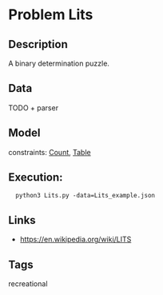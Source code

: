 # Problem Lits
## Description
A binary determination puzzle.

## Data
TODO + parser

## Model
  constraints: [Count](http://pycsp.org/documentation/constraints/Count), [Table](http://pycsp.org/documentation/constraints/Table)

## Execution:
```
  python3 Lits.py -data=Lits_example.json
```

## Links
 - https://en.wikipedia.org/wiki/LITS

## Tags
  recreational

